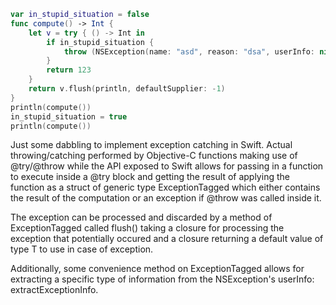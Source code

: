 ```Swift
var in_stupid_situation = false
func compute() -> Int {
	let v = try { () -> Int in
		if in_stupid_situation {
			throw (NSException(name: "asd", reason: "dsa", userInfo: nil))
		}
		return 123
	}
	return v.flush(println, defaultSupplier: -1)
}
println(compute())
in_stupid_situation = true
println(compute())
```

Just some dabbling to implement exception catching in Swift. Actual throwing/catching performed by Objective-C functions making use of @try/@throw while the API exposed to Swift allows for passing in a function to execute inside a @try block and getting the result of applying the function as a struct of generic type ExceptionTagged<T> which either contains the result of the computation or an exception if @throw was called inside it.

The exception can be processed and discarded by a method of ExceptionTagged<T> called flush() taking a closure for processing the exception that potentially occured and a closure returning a default value of type T to use in case of exception.

Additionally, some convenience method on ExceptionTagged<T> allows for extracting a specific type of information from the NSException's userInfo: extractExceptionInfo.
